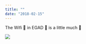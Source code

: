 ```yaml
---
title: ""
date: "2018-02-15"
---
```


The Wifi 📶 in EGAD 🎨 is a little much 🤣

![](http://gilcreque.files.wordpress.com/2018/02/b8f3d63621c748089572e9149d22508a.jpg)
